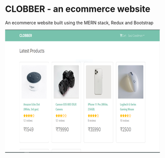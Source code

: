 # CLOBBER - an ecommerce website

An ecommerce website built using the MERN stack, Redux and Bootstrap

<div>
 <img src="https://github.com/sumitdas079/Clobber_MERN/blob/master/images/homescreen.PNG" alt="home page" width="900" height="400"/>
</div>
